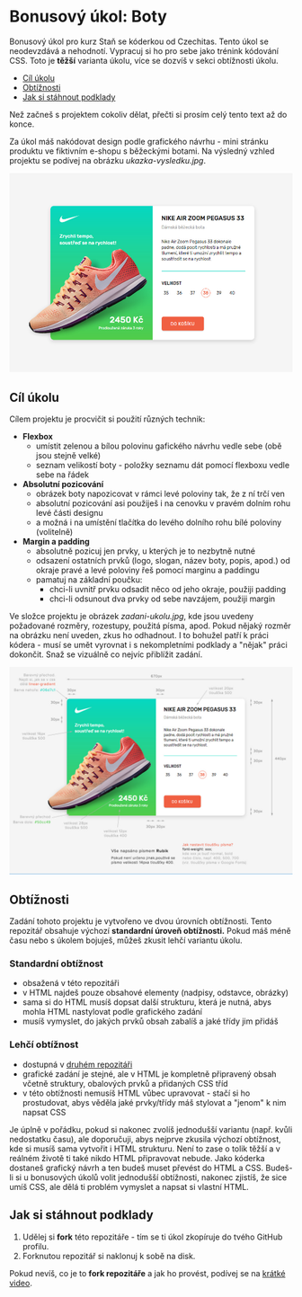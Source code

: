 # Bonusový úkol: Boty

Bonusový úkol pro kurz Staň se kóderkou od Czechitas. Tento úkol se neodevzdává a nehodnotí. Vypracuj si ho pro sebe jako trénink kódování CSS. Toto je **těžší** varianta úkolu, více se dozvíš v sekci obtížnosti úkolu.

- [Cíl úkolu](#Cíl-úkolu)
- [Obtížnosti](#Obtížnosti)
- [Jak si stáhnout podklady](#Jak-si-stáhnout-podklady)

Než začneš s projektem cokoliv dělat, přečti si prosím celý tento text až do konce.

Za úkol máš nakódovat design podle grafického návrhu - mini stránku produktu ve fiktivním e-shopu s běžeckými botami. Na výsledný vzhled projektu se podívej na obrázku *ukazka-vysledku.jpg*.

![ukázka výsledku](ukazka-vysledku.jpg)


## Cíl úkolu

Cílem projektu je procvičit si použití různých technik:
- **Flexbox**
  - umístit zelenou a bílou polovinu gafického návrhu vedle sebe (obě jsou stejně velké)
  - seznam velikostí boty - položky seznamu dát pomocí flexboxu vedle sebe na řádek
- **Absolutní pozicování**
  - obrázek boty napozicovat v rámci levé poloviny tak, že z ní trčí ven
  - absolutní pozicování asi použiješ i na cenovku v pravém dolním rohu levé části designu
  - a možná i na umístění tlačítka do levého dolního rohu bílé poloviny (volitelně)
- **Margin a padding**
  - absolutně pozicuj jen prvky, u kterých je to nezbytně nutné
  - odsazení ostatních prvků (logo, slogan, název boty, popis, apod.) od okraje pravé a levé poloviny řeš pomocí marginu a paddingu
  - pamatuj na základní poučku:
    - chci-li uvnitř prvku odsadit něco od jeho okraje, použiji padding
    - chci-li odsunout dva prvky od sebe navzájem, použiji margin

Ve složce projektu je obrázek *zadani-ukolu.jpg*, kde jsou uvedeny požadované rozměry, rozestupy, použitá písma, apod. Pokud nějaký rozměr na obrázku není uveden, zkus ho odhadnout. I to bohužel patří k práci kódera - musí se umět vyrovnat i s nekompletními podklady a "nějak" práci dokončit. Snaž se vizuálně co nejvíc přiblížit zadání.

![zadání úkolu](zadani-ukolu.jpg)

## Obtížnosti

Zadání tohoto projektu je vytvořeno ve dvou úrovních obtížnosti. Tento repozitář obsahuje výchozí **standardní úroveň obtížnosti.** Pokud máš méně času nebo s úkolem bojuješ, můžeš zkusit lehčí variantu úkolu.

### Standardní obtížnost
- obsažená v této repozitáři
- v HTML najdeš pouze obsahové elementy (nadpisy, odstavce, obrázky)
- sama si do HTML musíš dopsat další strukturu, která je nutná, abys mohla HTML nastylovat podle grafického zadání
- musíš vymyslet, do jakých prvků obsah zabalíš a jaké třídy jim přidáš

### Lehčí obtížnost
- dostupná v [druhém repozitáři](https://github.com/Czechitas-Koderka-podklady/PROJEKT-Boty-lehci)
- grafické zadání je stejné, ale v HTML je kompletně připravený obsah včetně struktury, obalových prvků a přidaných CSS tříd
- v této obtížnosti nemusíš HTML vůbec upravovat - stačí si ho prostudovat, abys věděla jaké prvky/třídy máš stylovat a "jenom" k nim napsat CSS

Je úplně v pořádku, pokud si nakonec zvolíš jednodušší variantu (např. kvůli nedostatku času), ale doporučuji, abys nejprve zkusila výchozí obtížnost, kde si musíš sama vytvořit i HTML strukturu. Není to zase o tolik těžší a v reálném životě ti také nikdo HTML připravovat nebude. Jako kóderka dostaneš grafický návrh a ten budeš muset převést do HTML a CSS. Budeš-li si u bonusových úkolů volit jednodušší obtížnosti, nakonec zjistíš, že sice umíš CSS, ale dělá ti problém vymyslet a napsat si vlastní HTML.


## Jak si stáhnout podklady

1. Udělej si **fork** této repozitáře - tím se ti úkol zkopíruje do tvého GitHub profilu.
2. Forknutou repozitář si naklonuj k sobě na disk.

Pokud nevíš, co je to **fork repozitáře** a jak ho provést, podívej se na [krátké video](https://youtu.be/K7rE3jRCjD4).

